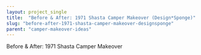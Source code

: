 ```yaml
---
layout: project_single
title:  "Before & After: 1971 Shasta Camper Makeover (Design*Sponge)"
slug: "before-after-1971-shasta-camper-makeover-designsponge"
parent: "camper-makeover-ideas"
---
```

Before & After: 1971 Shasta Camper Makeover